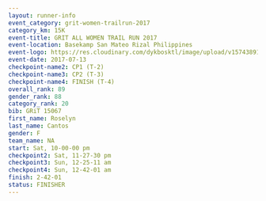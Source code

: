```yaml
---
layout: runner-info 
event_category: grit-women-trailrun-2017 
category_km: 15K 
event-title: GRIT ALL WOMEN TRAIL RUN 2017 
event-location: Basekamp San Mateo Rizal Philippines 
event-logo: https://res.cloudinary.com/dykbosktl/image/upload/v1574389137/Logo/a04c0-grit-logo_yxzsau.png 
event-date: 2017-07-13 
checkpoint-name2: CP1 (T-2) 
checkpoint-name3: CP2 (T-3) 
checkpoint-name4: FINISH (T-4) 
overall_rank: 89
gender_rank: 88
category_rank: 20
bib: GRiT 15067
first_name: Roselyn
last_name: Cantos
gender: F
team_name: NA
start: Sat, 10-00-00 pm
checkpoint2: Sat, 11-27-30 pm
checkpoint3: Sun, 12-25-11 am
checkpoint4: Sun, 12-42-01 am
finish: 2-42-01
status: FINISHER
---
```

